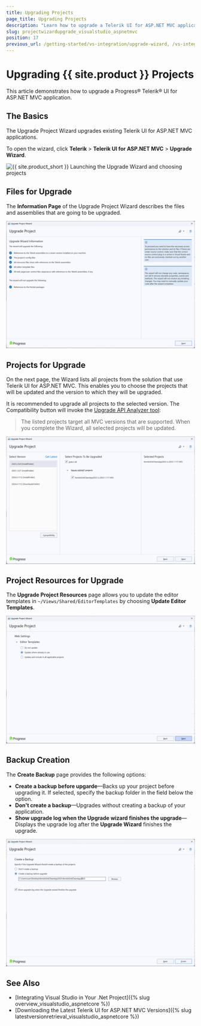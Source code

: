 ```yaml
---
title: Upgrading Projects
page_title: Upgrading Projects
description: "Learn how to upgrade a Telerik UI for ASP.NET MVC application."
slug: projectwizardupgrade_visualstudio_aspnetmvc
position: 17
previous_url: /getting-started/vs-integration/upgrade-wizard, /vs-integration-mvc/upgrade-wizard
---
```


# Upgrading {{ site.product }} Projects

This article demonstrates how to upgrade a Progress&reg; Telerik&reg; UI for ASP.NET MVC application.

## The Basics

The Upgrade Project Wizard upgrades existing Telerik UI for ASP.NET MVC applications.

To open the wizard, click **Telerik** > **Telerik UI for ASP.NET MVC** > **Upgrade Wizard**.

![{{ site.product_short }} Launching the Upgrade Wizard and choosing projects](../vs-integration/images/images-mvc/upgrade_menu.png)

## Files for Upgrade

The **Information Page** of the Upgrade Project Wizard describes the files and assemblies that are going to be upgraded.

![{{ site.product_short }} Upgrade Wizard Information page](../installation/images/upgrade-step-1.png)

## Projects for Upgrade

On the next page, the Wizard lists all projects from the solution that use Telerik UI for ASP.NET MVC. This enables you to choose the projects that will be updated and the version to which they will be upgraded.

It is recommended to upgrade all projects to the selected version. The Compatibility button will invoke the [Upgrade API Analyzer tool](https://docs.telerik.com/aspnet-mvc/vs-integration/upgrade-api-analyzer):

> The listed projects target all MVC versions that are supported. When you complete the Wizard, all selected projects will be updated.

![{{ site.product_short }} Choosing projects and distribution version](../installation/images/upgrade-step-2.png)

## Project Resources for Upgrade

The **Upgrade Project Resources** page allows you to update the editor templates in `~/Views/Shared/EditorTemplates` by choosing **Update Editor Templates**.

![{{ site.product_short }} Updating project resources](../installation/images/upgrade-step-3.png)

## Backup Creation

The **Create Backup** page provides the following options:

- **Create a backup before upgarde**&mdash;Backs up your project before upgrading it. If selected, specify the backup folder in the field below the option.
- **Don't create a backup**&mdash;Upgrades without creating a backup of your application.
- **Show upgrade log when the Upgrade wizard finishes the upgrade**&mdash;Displays the upgrade log after the **Upgrade Wizard** finishes the upgrade.

![{{ site.product_short }} Creating backup](../installation/images/upgrade-step-4.png)

## See Also

* [Integrating Visual Studio in Your .Net Project]({% slug overview_visualstudio_aspnetcore %})
* [Downloading the Latest Telerik UI for ASP.NET MVC Versions]({% slug latestversionretrieval_visualstudio_aspnetcore %})
